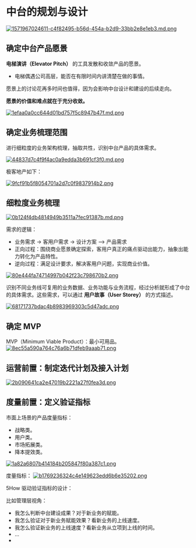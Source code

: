 # 中台的规划与设计

[![1571967024611-c4f82495-b56d-454a-b2d9-33bb2e8e1eb3.md.png](https://img.ques.fun/images/2021/04/19/1571967024611-c4f82495-b56d-454a-b2d9-33bb2e8e1eb3.md.png)](https://img.ques.fun/image/eMO)

## 确定中台产品愿景

**电梯演讲（Elevator Pitch）** 的工具发散和收敛产品的愿景。

*   电梯偶遇公司高层，能否在有限时间内讲清楚在做的事情。

愿景上的讨论花再多时间也值得，因为会影响中台设计和建设的后续走向。

**愿景的价值和难点就在于充分收敛。**

[![1efaa0a0cc644d01bd757f5c8947b47f.md.png](https://img.ques.fun/images/2021/04/19/1efaa0a0cc644d01bd757f5c8947b47f.md.png)](https://img.ques.fun/image/TBd)

## 确定业务梳理范围

进行细粒度的业务架构梳理，抽取共性，识别中台产品的具体需求。

[![44837d7c4f9f4ac0a9edda3b691cf3f0.md.png](https://img.ques.fun/images/2021/04/19/44837d7c4f9f4ac0a9edda3b691cf3f0.md.png)](https://img.ques.fun/image/xbe)

极客地产如下：

[![9fcf91b5f8054701a2d7c0f9837914b2.png](https://img.ques.fun/images/2021/04/19/9fcf91b5f8054701a2d7c0f9837914b2.png)](https://img.ques.fun/image/hzt)

## 细粒度业务梳理
[![0b124f4db4814949b3511a7fec91387b.md.png](https://img.ques.fun/images/2021/04/19/0b124f4db4814949b3511a7fec91387b.md.png)](https://img.ques.fun/image/Hvq)

需求的逻辑：

*   业务需求 -> 客用户需求 -> 设计方案 --\> 产品需求
*   正向过程：围绕商业愿景确定探索，客用户真正的痛点驱动出能力，抽象出能力转化为产品特性。
*   逆向过程：满足设计要求，解决客用户问题，实现商业价值。

[![80e444fa74714997b042f23c798670b2.png](https://img.ques.fun/images/2021/04/19/80e444fa74714997b042f23c798670b2.png)](https://img.ques.fun/image/siK)

识别不同业务线可复用的业务数据、业务功能与业务流程，经过分析就形成了中台的具体需求。这些需求，可以通过 **用户故事（User Storey）** 的方式描述。

[![68171737bdac4b8983969303c5d47adc.png](https://img.ques.fun/images/2021/04/19/68171737bdac4b8983969303c5d47adc.png)](https://img.ques.fun/image/NzC)

## 确定 MVP

MVP（Minimum Viable Product）：最小可用品。
[![8ec55a590a764c76a6b71dfeb9aaab71.png](https://img.ques.fun/images/2021/04/19/8ec55a590a764c76a6b71dfeb9aaab71.png)](https://img.ques.fun/image/5iB)

## 运营前置：制定迭代计划及接入计划

[![2b090641ca2e47019b2221a27f0fea3d.png](https://img.ques.fun/images/2021/04/19/2b090641ca2e47019b2221a27f0fea3d.png)](https://img.ques.fun/image/cVc)

## 度量前置：定义验证指标

市面上场景的产品度量指标：

*   战略类。
*   用户类。
*   市场拓展类。
*   降本提效类。

[![1a82a6807b414184b205847f80a387c1.png](https://img.ques.fun/images/2021/04/19/1a82a6807b414184b205847f80a387c1.png)](https://img.ques.fun/image/BN5)

度量指标：
[![b1769236324c4e149623edd6b6e35202.png](https://img.ques.fun/images/2021/04/19/b1769236324c4e149623edd6b6e35202.png)](https://img.ques.fun/image/8Ou)

5How 驱动验证指标的设计：

比如管理层视角：

*   我怎么判断中台建设成果？对于新业务的赋能。
*   我怎么验证对于新业务赋能效果？看新业务的上线速度。
*   我怎么验证新业务的上线速度？看新业务从立项到上线的时间。
*   ...
* 